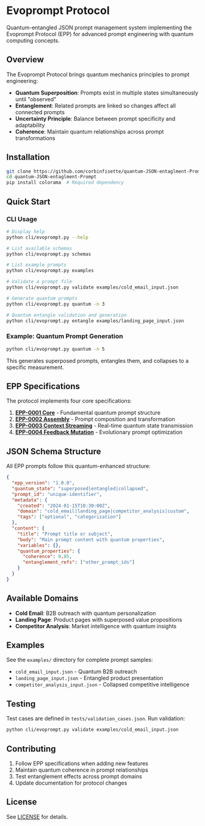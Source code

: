 # Evoprompt Protocol

Quantum-entangled JSON prompt management system implementing the Evoprompt Protocol (EPP) for advanced prompt engineering with quantum computing concepts.

## Overview

The Evoprompt Protocol brings quantum mechanics principles to prompt engineering:

- **Quantum Superposition**: Prompts exist in multiple states simultaneously until "observed"
- **Entanglement**: Related prompts are linked so changes affect all connected prompts
- **Uncertainty Principle**: Balance between prompt specificity and adaptability
- **Coherence**: Maintain quantum relationships across prompt transformations

## Installation

```bash
git clone https://github.com/corbinfisette/quantum-JSON-entaglment-Prompt.git
cd quantum-JSON-entaglment-Prompt
pip install colorama  # Required dependency
```

## Quick Start

### CLI Usage

```bash
# Display help
python cli/evoprompt.py --help

# List available schemas
python cli/evoprompt.py schemas

# List example prompts  
python cli/evoprompt.py examples

# Validate a prompt file
python cli/evoprompt.py validate examples/cold_email_input.json

# Generate quantum prompts
python cli/evoprompt.py quantum -n 3

# Quantum entangle validation and generation
python cli/evoprompt.py entangle examples/landing_page_input.json
```

### Example: Quantum Prompt Generation

```bash
python cli/evoprompt.py quantum -n 5
```

This generates superposed prompts, entangles them, and collapses to a specific measurement.

## EPP Specifications

The protocol implements four core specifications:

1. **[EPP-0001 Core](specs/EPP-0001-core.md)** - Fundamental quantum prompt structure
2. **[EPP-0002 Assembly](specs/EPP-0002-assembly.md)** - Prompt composition and transformation 
3. **[EPP-0003 Context Streaming](specs/EPP-0003-context-streaming.md)** - Real-time quantum state transmission
4. **[EPP-0004 Feedback Mutation](specs/EPP-0004-feedback-mutation.md)** - Evolutionary prompt optimization

## JSON Schema Structure

All EPP prompts follow this quantum-enhanced structure:

```json
{
  "epp_version": "1.0.0",
  "quantum_state": "superposed|entangled|collapsed", 
  "prompt_id": "unique-identifier",
  "metadata": {
    "created": "2024-01-15T10:30:00Z",
    "domain": "cold_email|landing_page|competitor_analysis|custom",
    "tags": ["optional", "categorization"]
  },
  "content": {
    "title": "Prompt title or subject",
    "body": "Main prompt content with quantum properties",
    "variables": {},
    "quantum_properties": {
      "coherence": 0.85,
      "entanglement_refs": ["other_prompt_ids"]
    }
  }
}
```

## Available Domains

- **Cold Email**: B2B outreach with quantum personalization
- **Landing Page**: Product pages with superposed value propositions  
- **Competitor Analysis**: Market intelligence with quantum insights

## Examples

See the `examples/` directory for complete prompt samples:

- `cold_email_input.json` - Quantum B2B outreach
- `landing_page_input.json` - Entangled product presentation
- `competitor_analysis_input.json` - Collapsed competitive intelligence

## Testing

Test cases are defined in `tests/validation_cases.json`. Run validation:

```bash
python cli/evoprompt.py validate examples/cold_email_input.json
```

## Contributing

1. Follow EPP specifications when adding new features
2. Maintain quantum coherence in prompt relationships
3. Test entanglement effects across prompt domains
4. Update documentation for protocol changes

## License

See [LICENSE](LICENSE) for details.
